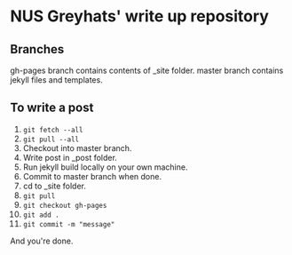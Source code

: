 # NUS Greyhats' write up repository

## Branches
gh-pages branch contains contents of _site folder.
master branch contains jekyll files and templates.

## To write a post
1. `git fetch --all`
1. `git pull --all`
1. Checkout into master branch.
1. Write post in _post folder.
1. Run jekyll build locally on your own machine.
1. Commit to master branch when done.
1. cd to _site folder.
1. `git pull`
1. `git checkout gh-pages`
1. `git add .`
1. `git commit -m "message"`

And you're done.
